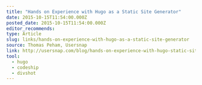 ```yaml
---
title: "Hands on Experience with Hugo as a Static Site Generator"
date: 2015-10-15T11:54:00.000Z
posted_date: 2015-10-15T11:54:00.000Z
editor_recommends:
type: Article
slug: links/hands-on-experience-with-hugo-as-a-static-site-generator
source: Thomas Peham, Usersnap
link: http://usersnap.com/blog/hands-on-experience-with-hugo-static-site-generator/
tool:
  - hugo
  - codeship
  - divshot
---
```





